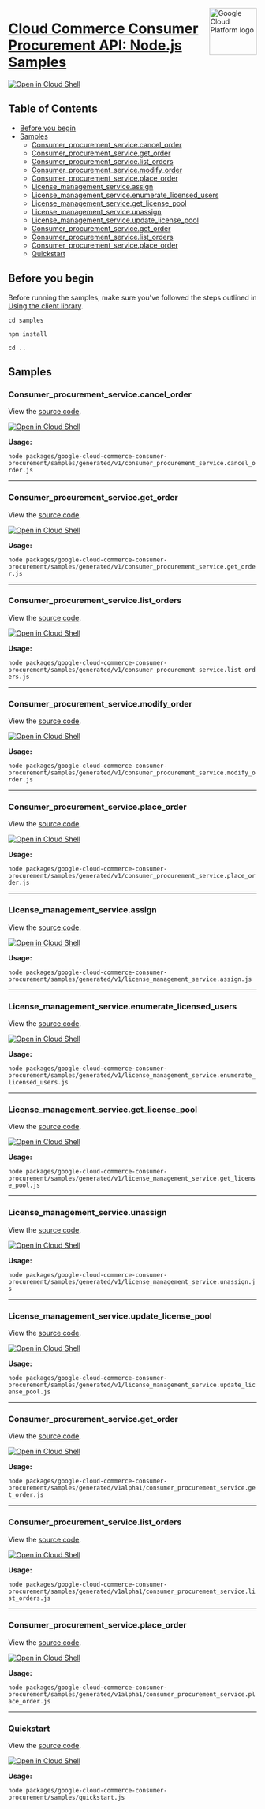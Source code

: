 [//]: # "This README.md file is auto-generated, all changes to this file will be lost."
[//]: # "To regenerate it, use `python -m synthtool`."
<img src="https://avatars2.githubusercontent.com/u/2810941?v=3&s=96" alt="Google Cloud Platform logo" title="Google Cloud Platform" align="right" height="96" width="96"/>

# [Cloud Commerce Consumer Procurement API: Node.js Samples](https://github.com/googleapis/google-cloud-node)

[![Open in Cloud Shell][shell_img]][shell_link]



## Table of Contents

* [Before you begin](#before-you-begin)
* [Samples](#samples)
  * [Consumer_procurement_service.cancel_order](#consumer_procurement_service.cancel_order)
  * [Consumer_procurement_service.get_order](#consumer_procurement_service.get_order)
  * [Consumer_procurement_service.list_orders](#consumer_procurement_service.list_orders)
  * [Consumer_procurement_service.modify_order](#consumer_procurement_service.modify_order)
  * [Consumer_procurement_service.place_order](#consumer_procurement_service.place_order)
  * [License_management_service.assign](#license_management_service.assign)
  * [License_management_service.enumerate_licensed_users](#license_management_service.enumerate_licensed_users)
  * [License_management_service.get_license_pool](#license_management_service.get_license_pool)
  * [License_management_service.unassign](#license_management_service.unassign)
  * [License_management_service.update_license_pool](#license_management_service.update_license_pool)
  * [Consumer_procurement_service.get_order](#consumer_procurement_service.get_order)
  * [Consumer_procurement_service.list_orders](#consumer_procurement_service.list_orders)
  * [Consumer_procurement_service.place_order](#consumer_procurement_service.place_order)
  * [Quickstart](#quickstart)

## Before you begin

Before running the samples, make sure you've followed the steps outlined in
[Using the client library](https://github.com/googleapis/google-cloud-node#using-the-client-library).

`cd samples`

`npm install`

`cd ..`

## Samples



### Consumer_procurement_service.cancel_order

View the [source code](https://github.com/googleapis/google-cloud-node/blob/master/packages/google-cloud-commerce-consumer-procurement/samples/generated/v1/consumer_procurement_service.cancel_order.js).

[![Open in Cloud Shell][shell_img]](https://console.cloud.google.com/cloudshell/open?git_repo=https://github.com/googleapis/google-cloud-node&page=editor&open_in_editor=packages/google-cloud-commerce-consumer-procurement/samples/generated/v1/consumer_procurement_service.cancel_order.js,samples/README.md)

__Usage:__


`node packages/google-cloud-commerce-consumer-procurement/samples/generated/v1/consumer_procurement_service.cancel_order.js`


-----




### Consumer_procurement_service.get_order

View the [source code](https://github.com/googleapis/google-cloud-node/blob/master/packages/google-cloud-commerce-consumer-procurement/samples/generated/v1/consumer_procurement_service.get_order.js).

[![Open in Cloud Shell][shell_img]](https://console.cloud.google.com/cloudshell/open?git_repo=https://github.com/googleapis/google-cloud-node&page=editor&open_in_editor=packages/google-cloud-commerce-consumer-procurement/samples/generated/v1/consumer_procurement_service.get_order.js,samples/README.md)

__Usage:__


`node packages/google-cloud-commerce-consumer-procurement/samples/generated/v1/consumer_procurement_service.get_order.js`


-----




### Consumer_procurement_service.list_orders

View the [source code](https://github.com/googleapis/google-cloud-node/blob/master/packages/google-cloud-commerce-consumer-procurement/samples/generated/v1/consumer_procurement_service.list_orders.js).

[![Open in Cloud Shell][shell_img]](https://console.cloud.google.com/cloudshell/open?git_repo=https://github.com/googleapis/google-cloud-node&page=editor&open_in_editor=packages/google-cloud-commerce-consumer-procurement/samples/generated/v1/consumer_procurement_service.list_orders.js,samples/README.md)

__Usage:__


`node packages/google-cloud-commerce-consumer-procurement/samples/generated/v1/consumer_procurement_service.list_orders.js`


-----




### Consumer_procurement_service.modify_order

View the [source code](https://github.com/googleapis/google-cloud-node/blob/master/packages/google-cloud-commerce-consumer-procurement/samples/generated/v1/consumer_procurement_service.modify_order.js).

[![Open in Cloud Shell][shell_img]](https://console.cloud.google.com/cloudshell/open?git_repo=https://github.com/googleapis/google-cloud-node&page=editor&open_in_editor=packages/google-cloud-commerce-consumer-procurement/samples/generated/v1/consumer_procurement_service.modify_order.js,samples/README.md)

__Usage:__


`node packages/google-cloud-commerce-consumer-procurement/samples/generated/v1/consumer_procurement_service.modify_order.js`


-----




### Consumer_procurement_service.place_order

View the [source code](https://github.com/googleapis/google-cloud-node/blob/master/packages/google-cloud-commerce-consumer-procurement/samples/generated/v1/consumer_procurement_service.place_order.js).

[![Open in Cloud Shell][shell_img]](https://console.cloud.google.com/cloudshell/open?git_repo=https://github.com/googleapis/google-cloud-node&page=editor&open_in_editor=packages/google-cloud-commerce-consumer-procurement/samples/generated/v1/consumer_procurement_service.place_order.js,samples/README.md)

__Usage:__


`node packages/google-cloud-commerce-consumer-procurement/samples/generated/v1/consumer_procurement_service.place_order.js`


-----




### License_management_service.assign

View the [source code](https://github.com/googleapis/google-cloud-node/blob/master/packages/google-cloud-commerce-consumer-procurement/samples/generated/v1/license_management_service.assign.js).

[![Open in Cloud Shell][shell_img]](https://console.cloud.google.com/cloudshell/open?git_repo=https://github.com/googleapis/google-cloud-node&page=editor&open_in_editor=packages/google-cloud-commerce-consumer-procurement/samples/generated/v1/license_management_service.assign.js,samples/README.md)

__Usage:__


`node packages/google-cloud-commerce-consumer-procurement/samples/generated/v1/license_management_service.assign.js`


-----




### License_management_service.enumerate_licensed_users

View the [source code](https://github.com/googleapis/google-cloud-node/blob/master/packages/google-cloud-commerce-consumer-procurement/samples/generated/v1/license_management_service.enumerate_licensed_users.js).

[![Open in Cloud Shell][shell_img]](https://console.cloud.google.com/cloudshell/open?git_repo=https://github.com/googleapis/google-cloud-node&page=editor&open_in_editor=packages/google-cloud-commerce-consumer-procurement/samples/generated/v1/license_management_service.enumerate_licensed_users.js,samples/README.md)

__Usage:__


`node packages/google-cloud-commerce-consumer-procurement/samples/generated/v1/license_management_service.enumerate_licensed_users.js`


-----




### License_management_service.get_license_pool

View the [source code](https://github.com/googleapis/google-cloud-node/blob/master/packages/google-cloud-commerce-consumer-procurement/samples/generated/v1/license_management_service.get_license_pool.js).

[![Open in Cloud Shell][shell_img]](https://console.cloud.google.com/cloudshell/open?git_repo=https://github.com/googleapis/google-cloud-node&page=editor&open_in_editor=packages/google-cloud-commerce-consumer-procurement/samples/generated/v1/license_management_service.get_license_pool.js,samples/README.md)

__Usage:__


`node packages/google-cloud-commerce-consumer-procurement/samples/generated/v1/license_management_service.get_license_pool.js`


-----




### License_management_service.unassign

View the [source code](https://github.com/googleapis/google-cloud-node/blob/master/packages/google-cloud-commerce-consumer-procurement/samples/generated/v1/license_management_service.unassign.js).

[![Open in Cloud Shell][shell_img]](https://console.cloud.google.com/cloudshell/open?git_repo=https://github.com/googleapis/google-cloud-node&page=editor&open_in_editor=packages/google-cloud-commerce-consumer-procurement/samples/generated/v1/license_management_service.unassign.js,samples/README.md)

__Usage:__


`node packages/google-cloud-commerce-consumer-procurement/samples/generated/v1/license_management_service.unassign.js`


-----




### License_management_service.update_license_pool

View the [source code](https://github.com/googleapis/google-cloud-node/blob/master/packages/google-cloud-commerce-consumer-procurement/samples/generated/v1/license_management_service.update_license_pool.js).

[![Open in Cloud Shell][shell_img]](https://console.cloud.google.com/cloudshell/open?git_repo=https://github.com/googleapis/google-cloud-node&page=editor&open_in_editor=packages/google-cloud-commerce-consumer-procurement/samples/generated/v1/license_management_service.update_license_pool.js,samples/README.md)

__Usage:__


`node packages/google-cloud-commerce-consumer-procurement/samples/generated/v1/license_management_service.update_license_pool.js`


-----




### Consumer_procurement_service.get_order

View the [source code](https://github.com/googleapis/google-cloud-node/blob/master/packages/google-cloud-commerce-consumer-procurement/samples/generated/v1alpha1/consumer_procurement_service.get_order.js).

[![Open in Cloud Shell][shell_img]](https://console.cloud.google.com/cloudshell/open?git_repo=https://github.com/googleapis/google-cloud-node&page=editor&open_in_editor=packages/google-cloud-commerce-consumer-procurement/samples/generated/v1alpha1/consumer_procurement_service.get_order.js,samples/README.md)

__Usage:__


`node packages/google-cloud-commerce-consumer-procurement/samples/generated/v1alpha1/consumer_procurement_service.get_order.js`


-----




### Consumer_procurement_service.list_orders

View the [source code](https://github.com/googleapis/google-cloud-node/blob/master/packages/google-cloud-commerce-consumer-procurement/samples/generated/v1alpha1/consumer_procurement_service.list_orders.js).

[![Open in Cloud Shell][shell_img]](https://console.cloud.google.com/cloudshell/open?git_repo=https://github.com/googleapis/google-cloud-node&page=editor&open_in_editor=packages/google-cloud-commerce-consumer-procurement/samples/generated/v1alpha1/consumer_procurement_service.list_orders.js,samples/README.md)

__Usage:__


`node packages/google-cloud-commerce-consumer-procurement/samples/generated/v1alpha1/consumer_procurement_service.list_orders.js`


-----




### Consumer_procurement_service.place_order

View the [source code](https://github.com/googleapis/google-cloud-node/blob/master/packages/google-cloud-commerce-consumer-procurement/samples/generated/v1alpha1/consumer_procurement_service.place_order.js).

[![Open in Cloud Shell][shell_img]](https://console.cloud.google.com/cloudshell/open?git_repo=https://github.com/googleapis/google-cloud-node&page=editor&open_in_editor=packages/google-cloud-commerce-consumer-procurement/samples/generated/v1alpha1/consumer_procurement_service.place_order.js,samples/README.md)

__Usage:__


`node packages/google-cloud-commerce-consumer-procurement/samples/generated/v1alpha1/consumer_procurement_service.place_order.js`


-----




### Quickstart

View the [source code](https://github.com/googleapis/google-cloud-node/blob/master/packages/google-cloud-commerce-consumer-procurement/samples/quickstart.js).

[![Open in Cloud Shell][shell_img]](https://console.cloud.google.com/cloudshell/open?git_repo=https://github.com/googleapis/google-cloud-node&page=editor&open_in_editor=packages/google-cloud-commerce-consumer-procurement/samples/quickstart.js,samples/README.md)

__Usage:__


`node packages/google-cloud-commerce-consumer-procurement/samples/quickstart.js`






[shell_img]: https://gstatic.com/cloudssh/images/open-btn.png
[shell_link]: https://console.cloud.google.com/cloudshell/open?git_repo=https://github.com/googleapis/google-cloud-node&page=editor&open_in_editor=samples/README.md
[product-docs]: https://cloud.google.com/marketplace/docs/
